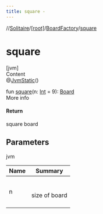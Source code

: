 ```yaml
---
title: square -
---
```

//[Solitaire](../../index.md)/[[root]](../index.md)/[BoardFactory](index.md)/[square](square.md)



# square  
[jvm]  
Content  
@[JvmStatic](https://kotlinlang.org/api/latest/jvm/stdlib/kotlin.jvm/-jvm-static/index.html)()  
  
fun [square](square.md)(n: [Int](https://kotlinlang.org/api/latest/jvm/stdlib/kotlin/-int/index.html) = 9): [Board](../-board/index.md)  
More info  


#### Return  


square board



## Parameters  
  
jvm  
  
|  Name|  Summary| 
|---|---|
| <a name="/BoardFactory/square/#kotlin.Int/PointingToDeclaration/"></a>n| <a name="/BoardFactory/square/#kotlin.Int/PointingToDeclaration/"></a><br><br>size of board<br><br>
  
  



